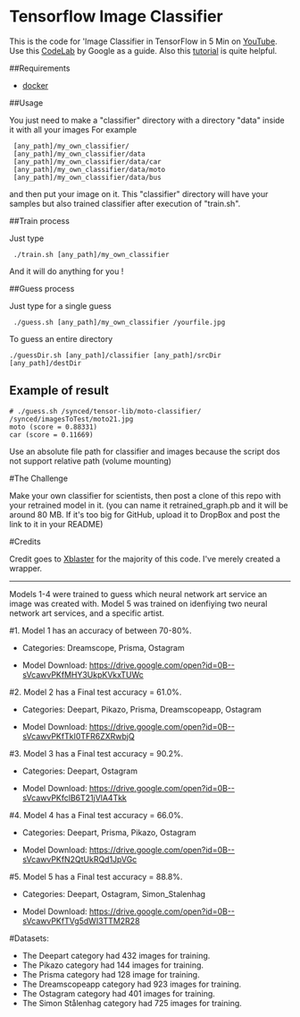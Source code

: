 # Tensorflow Image Classifier

This is the code for 'Image Classifier in TensorFlow in 5 Min on [YouTube](https://youtu.be/QfNvhPx5Px8). Use this [CodeLab](https://codelabs.developers.google.com/codelabs/tensorflow-for-poets/?utm_campaign=chrome_series_machinelearning_063016&utm_source=gdev&utm_medium=yt-desc#0) by Google as a guide. Also this [tutorial](https://www.tensorflow.org/versions/r0.9/how_tos/image_retraining/index.html) is quite helpful.

##Requirements

* [docker](https://www.docker.com/products/docker-toolbox)

##Usage 

You just need to make a "classifier" directory with a directory "data" inside it with all your images
For example
```
 [any_path]/my_own_classifier/
 [any_path]/my_own_classifier/data
 [any_path]/my_own_classifier/data/car
 [any_path]/my_own_classifier/data/moto
 [any_path]/my_own_classifier/data/bus
```
 and then put your image on it. 
 This "classifier" directory will have your samples but also trained classifier after execution of "train.sh". 

##Train process
 
Just type
```
 ./train.sh [any_path]/my_own_classifier
``` 
And it will do anything for you !

##Guess process

Just type for a single guess
```
 ./guess.sh [any_path]/my_own_classifier /yourfile.jpg
```

To guess an entire directory
```
./guessDir.sh [any_path]/classifier [any_path]/srcDir [any_path]/destDir
```

## Example of result
```
# ./guess.sh /synced/tensor-lib/moto-classifier/ /synced/imagesToTest/moto21.jpg
moto (score = 0.88331)
car (score = 0.11669)
```

Use an absolute file path for classifier and images because the script dos not support relative path (volume mounting)

#The Challenge

Make your own classifier for scientists, then post a clone of this repo with your retrained model in it. (you can name it retrained_graph.pb and it will be around 80 MB. If it's too big for GitHub, upload it to DropBox and post the link to it in your README)

#Credits

Credit goes to [Xblaster](https://github.com/xblaster) for the majority of this code. I've merely created a wrapper. 

---

Models 1-4 were trained to guess which neural network art service an image was created with. Model 5 was trained on idenfiying two neural network art services, and a specific artist.


#1. Model 1 has an accuracy of between 70-80%. 

- Categories: Dreamscope, Prisma, Ostagram

- Model Download: https://drive.google.com/open?id=0B--sVcawvPKfMHY3UkpKVkxTUWc

#2. Model 2 has a Final test accuracy = 61.0%. 

- Categories: Deepart, Pikazo, Prisma, Dreamscopeapp, Ostagram

- Model Download: https://drive.google.com/open?id=0B--sVcawvPKfTkI0TFR6ZXRwbjQ

#3. Model 3 has a Final test accuracy = 90.2%. 

- Categories: Deepart, Ostagram

- Model Download: https://drive.google.com/open?id=0B--sVcawvPKfclB6T21jVlA4Tkk

#4. Model 4 has a Final test accuracy = 66.0%. 

- Categories: Deepart, Prisma, Pikazo, Ostagram
 
- Model Download: https://drive.google.com/open?id=0B--sVcawvPKfN2QtUkRQd1JpVGc

#5. Model 5 has a Final test accuracy = 88.8%. 

- Categories: Deepart, Ostagram, Simon_Stalenhag 

- Model Download: https://drive.google.com/open?id=0B--sVcawvPKfTVg5dWI3TTM2R28


#Datasets:

- The Deepart category had 432 images for training.
- The Pikazo category had 144 images for training.
- The Prisma category had 128 image for training.
- The Dreamscopeapp category had 923 images for training.
- The Ostagram category had 401 images for training.
- The Simon Stålenhag category had 725 images for training.
